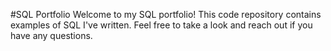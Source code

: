 #SQL Portfolio
Welcome to my SQL portfolio! This code repository contains examples of SQL I've written. Feel free to take a look and reach out if you have any questions.
